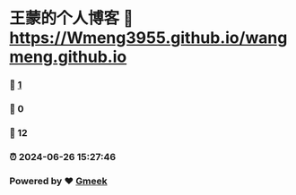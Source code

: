 # 王蒙的个人博客 :link: https://Wmeng3955.github.io/wangmeng.github.io 
### :page_facing_up: [1](https://Wmeng3955.github.io/wangmeng.github.io/tag.html) 
### :speech_balloon: 0 
### :hibiscus: 12 
### :alarm_clock: 2024-06-26 15:27:46 
### Powered by :heart: [Gmeek](https://github.com/Meekdai/Gmeek)
